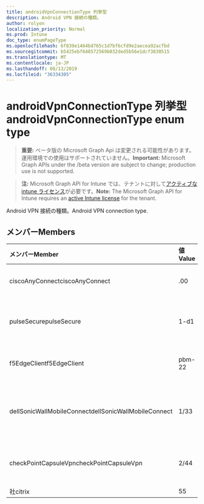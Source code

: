 ```yaml
---
title: androidVpnConnectionType 列挙型
description: Android VPN 接続の種類。
author: rolyon
localization_priority: Normal
ms.prod: Intune
doc_type: enumPageType
ms.openlocfilehash: 6f839e1464bd765c1d7bf6cfd9e2aecea92acfbd
ms.sourcegitcommit: b5425ebf648572569b032ded5b56e1dcf3830515
ms.translationtype: MT
ms.contentlocale: ja-JP
ms.lasthandoff: 08/13/2019
ms.locfileid: "36334305"
---
```

# <a name="androidvpnconnectiontype-enum-type"></a><span data-ttu-id="5dc35-103">androidVpnConnectionType 列挙型</span><span class="sxs-lookup"><span data-stu-id="5dc35-103">androidVpnConnectionType enum type</span></span>

> <span data-ttu-id="5dc35-104">**重要:** ベータ版の Microsoft Graph Api は変更される可能性があります。運用環境での使用はサポートされていません。</span><span class="sxs-lookup"><span data-stu-id="5dc35-104">**Important:** Microsoft Graph APIs under the /beta version are subject to change; production use is not supported.</span></span>

> <span data-ttu-id="5dc35-105">**注:** Microsoft Graph API for Intune では、テナントに対して[アクティブな intune ライセンス](https://go.microsoft.com/fwlink/?linkid=839381)が必要です。</span><span class="sxs-lookup"><span data-stu-id="5dc35-105">**Note:** The Microsoft Graph API for Intune requires an [active Intune license](https://go.microsoft.com/fwlink/?linkid=839381) for the tenant.</span></span>

<span data-ttu-id="5dc35-106">Android VPN 接続の種類。</span><span class="sxs-lookup"><span data-stu-id="5dc35-106">Android VPN connection type.</span></span>

## <a name="members"></a><span data-ttu-id="5dc35-107">メンバー</span><span class="sxs-lookup"><span data-stu-id="5dc35-107">Members</span></span>
|<span data-ttu-id="5dc35-108">メンバー</span><span class="sxs-lookup"><span data-stu-id="5dc35-108">Member</span></span>|<span data-ttu-id="5dc35-109">値</span><span class="sxs-lookup"><span data-stu-id="5dc35-109">Value</span></span>|<span data-ttu-id="5dc35-110">説明</span><span class="sxs-lookup"><span data-stu-id="5dc35-110">Description</span></span>|
|:---|:---|:---|
|<span data-ttu-id="5dc35-111">ciscoAnyConnect</span><span class="sxs-lookup"><span data-stu-id="5dc35-111">ciscoAnyConnect</span></span>|<span data-ttu-id="5dc35-112">.0</span><span class="sxs-lookup"><span data-stu-id="5dc35-112">0</span></span>|<span data-ttu-id="5dc35-113">Cisco AnyConnect。</span><span class="sxs-lookup"><span data-stu-id="5dc35-113">Cisco AnyConnect.</span></span>|
|<span data-ttu-id="5dc35-114">pulseSecure</span><span class="sxs-lookup"><span data-stu-id="5dc35-114">pulseSecure</span></span>|<span data-ttu-id="5dc35-115">1-d</span><span class="sxs-lookup"><span data-stu-id="5dc35-115">1</span></span>|<span data-ttu-id="5dc35-116">パルスがセキュリティで保護されています。</span><span class="sxs-lookup"><span data-stu-id="5dc35-116">Pulse Secure.</span></span>|
|<span data-ttu-id="5dc35-117">f5EdgeClient</span><span class="sxs-lookup"><span data-stu-id="5dc35-117">f5EdgeClient</span></span>|<span data-ttu-id="5dc35-118">pbm-2</span><span class="sxs-lookup"><span data-stu-id="5dc35-118">2</span></span>|<span data-ttu-id="5dc35-119">F5 キーを押したエッジクライアント。</span><span class="sxs-lookup"><span data-stu-id="5dc35-119">F5 Edge Client.</span></span>|
|<span data-ttu-id="5dc35-120">dellSonicWallMobileConnect</span><span class="sxs-lookup"><span data-stu-id="5dc35-120">dellSonicWallMobileConnect</span></span>|<span data-ttu-id="5dc35-121">1/3</span><span class="sxs-lookup"><span data-stu-id="5dc35-121">3</span></span>|<span data-ttu-id="5dc35-122">Dell SonicWALL モバイル接続。</span><span class="sxs-lookup"><span data-stu-id="5dc35-122">Dell SonicWALL Mobile Connection.</span></span>|
|<span data-ttu-id="5dc35-123">checkPointCapsuleVpn</span><span class="sxs-lookup"><span data-stu-id="5dc35-123">checkPointCapsuleVpn</span></span>|<span data-ttu-id="5dc35-124">2/4</span><span class="sxs-lookup"><span data-stu-id="5dc35-124">4</span></span>|<span data-ttu-id="5dc35-125">[カプセル接続] VPN をチェックします。</span><span class="sxs-lookup"><span data-stu-id="5dc35-125">Check Point Capsule VPN.</span></span>|
|<span data-ttu-id="5dc35-126">社</span><span class="sxs-lookup"><span data-stu-id="5dc35-126">citrix</span></span>|<span data-ttu-id="5dc35-127">5</span><span class="sxs-lookup"><span data-stu-id="5dc35-127">5</span></span>|<span data-ttu-id="5dc35-128">社</span><span class="sxs-lookup"><span data-stu-id="5dc35-128">Citrix</span></span>|



